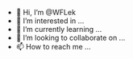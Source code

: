 - 👋 Hi, I’m @WFLek
- 👀 I’m interested in ...
- 🌱 I’m currently learning ...
- 💞️ I’m looking to collaborate on ...
- 📫 How to reach me ...

<!---
WFLek/WFLek is a ✨ special ✨ repository because its `README.md` (this file) appears on your GitHub profile.
You can click the Preview link to take a look at your changes.
--->

